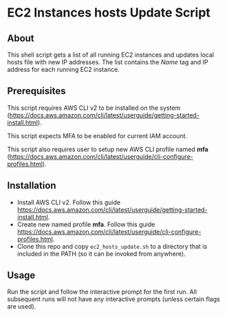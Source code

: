 EC2 Instances hosts Update Script
=================================



## About

This shell script gets a list of all running EC2 instances and updates local hosts file with new IP addresses.
The list contains the *Name* tag and IP address for each running EC2 instance.



## Prerequisites

This script requires AWS CLI v2 to be installed on the system (https://docs.aws.amazon.com/cli/latest/userguide/getting-started-install.html).

This script expects MFA to be enabled for current IAM account.

This script also requires user to setup new AWS CLI profile named **mfa** (https://docs.aws.amazon.com/cli/latest/userguide/cli-configure-profiles.html).



## Installation

- Install AWS CLI v2. Follow this guide https://docs.aws.amazon.com/cli/latest/userguide/getting-started-install.html.
- Create new named profile **mfa**. Follow this guide https://docs.aws.amazon.com/cli/latest/userguide/cli-configure-profiles.html.
- Clone this repo and copy `ec2_hosts_update.sh` to a directory that is included in the PATH (so it can be invoked from anywhere).



## Usage

Run the script and follow the interactive prompt for the first run. All subsequent runs will not have any interactive prompts (unless certain flags are used).